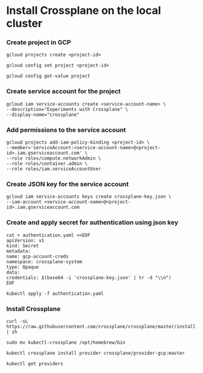 # Install Crossplane on the local cluster

### Create project in GCP

```shell
gcloud projects create <project-id>
```
```shell
gcloud config set project <project-id>
```
```shell
gcloud config get-value project
```

### Create service account for the project

```shell
gcloud iam service-accounts create <service-account-name> \
--description="Experiments with Crossplane" \
--display-name="crossplane"
```

### Add permissions to the service account

```shell
gcloud projects add-iam-policy-binding <project-id> \
--member='serviceAccount:<service-account-name>@<project-id>.iam.gserviceaccount.com' \
--role roles/compute.networkAdmin \
--role roles/container.admin \
--role roles/iam.serviceAccountUser
```

### Create JSON key for the service account

```shell
gcloud iam service-accounts keys create crossplane-key.json \
--iam-account <service-account-name>@<project-id>.iam.gserviceaccount.com
```

### Create and apply secret for authentication using json key

```shell
cat > authentication.yaml <<EOF
apiVersion: v1
kind: Secret
metadata:
name: gcp-account-creds
namespace: crossplane-system
type: Opaque
data:
credentials: $(base64 -i 'crossplane-key.json' | tr -d "\\n")
EOF
```

```shell
kubectl apply -f authentication.yaml
```

### Install Crossplane

```shell
curl -sL https://raw.githubusercontent.com/crossplane/crossplane/master/install.sh | sh
```
```shell
sudo mv kubectl-crossplane /opt/homebrew/bin
```
```shell
kubectl crossplane install provider crossplane/provider-gcp:master
```
```shell
kubectl get providers
```
